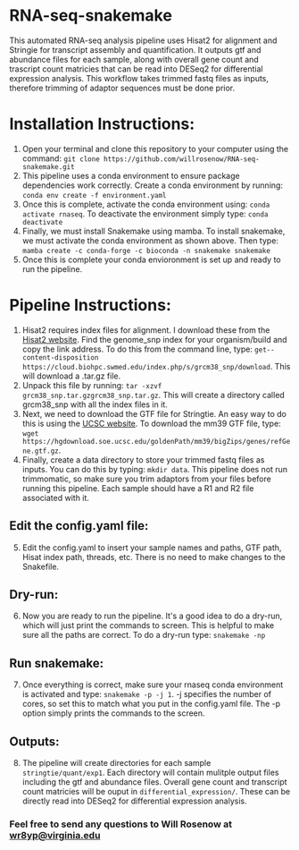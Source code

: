 # RNA-seq-snakemake
This automated RNA-seq analysis pipeline uses Hisat2 for alignment and Stringie for transcript assembly and quantification. It outputs gtf and abundance files for each sample, along with overall gene count and trascript count matricies that can be read into DESeq2 for differential expression analysis. This workflow takes trimmed fastq files as inputs, therefore trimming of adaptor sequences must be done prior. 

# Installation Instructions:
1. Open your terminal and clone this repository to your computer using the command: `git clone https://github.com/willrosenow/RNA-seq-snakemake.git`
2. This pipeline uses a conda environment to ensure package dependencies work correctly. Create a conda environment by running: `conda env create -f environment.yaml`
3. Once this is complete, activate the conda environment using: `conda activate rnaseq`. To deactivate the environment simply type: `conda deactivate`
4. Finally, we must install Snakemake using mamba. To install snakemake, we must activate the conda environment as shown above. Then type: `mamba create -c conda-forge -c bioconda -n snakemake snakemake`
5. Once this is complete your conda envioronment is set up and ready to run the pipeline.

# Pipeline Instructions:
1. Hisat2 requires index files for alignment. I download these from the [Hisat2 website](http://daehwankimlab.github.io/hisat2/download/). Find the genome_snp index for your organism/build and copy the link address. To do this from the command line, type: `get--content-disposition https://cloud.biohpc.swmed.edu/index.php/s/grcm38_snp/download`. This will download a .tar.gz file.
2. Unpack this file by running: `tar -xzvf grcm38_snp.tar.gzgrcm38_snp.tar.gz`. This will create a directory called grcm38_snp with all the index files in it.
3. Next, we need to download the GTF file for Stringtie. An easy way to do this is using the [UCSC website](https://hgdownload.soe.ucsc.edu/downloads.html#mouse). To download the mm39 GTF file, type: `wget https://hgdownload.soe.ucsc.edu/goldenPath/mm39/bigZips/genes/refGene.gtf.gz`. 
4. Finally, create a data directory to store your trimmed fastq files as inputs. You can do this by typing: `mkdir data`. This pipeline does not run trimmomatic, so make sure you trim adaptors from your files before running this pipeline. Each sample should have a R1 and R2 file associated with it. 

## Edit the config.yaml file:
5. Edit the config.yaml to insert your sample names and paths, GTF path, Hisat index path, threads, etc. There is no need to make changes to the Snakefile. 
## Dry-run:
6. Now you are ready to run the pipeline. It's a good idea to do a dry-run, which will just print the commands to screen. This is helpful to make sure all the paths are correct. To do a dry-run type: `snakemake -np`
## Run snakemake:
7. Once everything is correct, make sure your rnaseq conda environment is activated and type: `snakemake -p -j 1`. -j specifies the number of cores, so set this to match what you put in the config.yaml file. The -p option simply prints the commands to the screen. 
## Outputs:
8. The pipeline will create directories for each sample `stringtie/quant/exp1`. Each directory will contain mulitple output files including the gtf and abundance files. Overall gene count and transcript count matricies will be ouput in `differential_expression/`. These can be directly read into DESeq2 for differential expression analysis.

### Feel free to send any questions to Will Rosenow at wr8yp@virginia.edu

